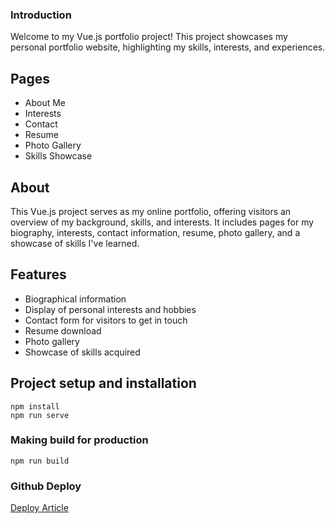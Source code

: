 ### Introduction
Welcome to my Vue.js portfolio project! This project showcases my personal portfolio website, highlighting my skills, interests, and experiences.

## Pages

- About Me
- Interests
- Contact
- Resume
- Photo Gallery
- Skills Showcase

## About

This Vue.js project serves as my online portfolio, offering visitors an overview of my background, skills, and interests. It includes pages for my biography, interests, contact information, resume, photo gallery, and a showcase of skills I've learned.

## Features

- Biographical information
- Display of personal interests and hobbies
- Contact form for visitors to get in touch
- Resume download
- Photo gallery
- Showcase of skills acquired


## Project setup and installation
```
npm install
npm run serve
```

### Making build for production
```
npm run build
```

### Github Deploy
[Deploy Article](https://medium.com/@Roli_Dori/deploy-vue-cli-3-project-to-github-pages-ebeda0705fbd)
